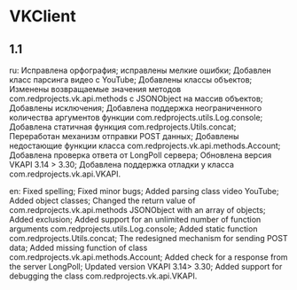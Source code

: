 # VKClient

## 1.1
ru:
Исправлена орфография;
исправлены мелкие ошибки;
Добавлен класс парсинга видео с YouTube;
Добавлены классы объектов;
Изменены возвращаемые значения методов com.redprojects.vk.api.methods с JSONObject на массив объектов;
Добавлены исключения;
Добавлена поддержка неограниченного количества аргументов функции com.redprojects.utils.Log.console;
Добавлена статичная функция com.redprojects.Utils.concat;
Переработан механизм отправки POST данных;
Добавлены недостающие функции класса com.redprojects.vk.api.methods.Account;
Добавлена проверка ответа от LongPoll сервера;
Обновлена версия VKAPI 3.14 > 3.30;
Добавлена поддержка отладки у класса com.redprojects.vk.api.VKAPI.

en:
Fixed spelling;
Fixed minor bugs;
Added parsing class video YouTube;
Added object classes;
Changed the return value of com.redprojects.vk.api.methods JSONObject with an array of objects;
Added exclusion;
Added support for an unlimited number of function arguments com.redprojects.utils.Log.console;
Added static function com.redprojects.Utils.concat;
The redesigned mechanism for sending POST data;
Added missing function of class com.redprojects.vk.api.methods.Account;
Added check for a response from the server LongPoll;
Updated version VKAPI 3.14> 3.30;
Added support for debugging the class com.redprojects.vk.api.VKAPI.
